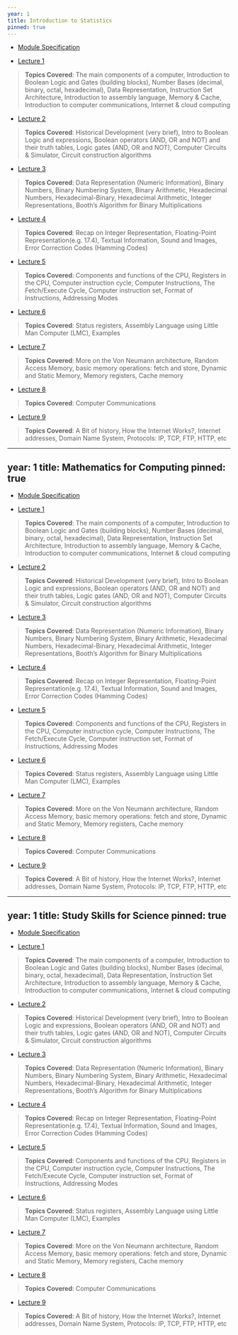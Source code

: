 ```yaml
---
year: 1
title: Introduction to Statistics
pinned: true
---
```

- [Module Specification](https://drive.google.com/file/d/1Nltmtwdgucc5X1EFT9WJ3cSTzwxtx43F/view?usp=sharing)

- [Lecture 1](https://drive.google.com/file/d/1CCQzQUoGnI-YCbKmExMnNo-1uYJa1bpn/view?usp=sharing)
> **Topics Covered**: The main components of a computer, Introduction to Boolean Logic and Gates (building blocks), Number Bases (decimal, binary, octal, hexadecimal), Data Representation, Instruction Set Architecture, Introduction to assembly language, Memory & Cache, Introduction to computer communications, Internet & cloud computing

- [Lecture 2](https://drive.google.com/file/d/1D4BQpCcake1s1UQkBVkyO5ueGppDQWRk/view?usp=sharing)
> **Topics Covered**: Historical Development (very brief), Intro to Boolean Logic and expressions, Boolean operators (AND, OR and NOT) and their truth tables, Logic gates (AND, OR and NOT), Computer Circuits & Simulator, Circuit construction algorithms

- [Lecture 3](https://drive.google.com/file/d/12DUgO1y3rRxzEUyB1HonRV21mEY8DGKE/view?usp=sharing)
> **Topics Covered**: Data Representation (Numeric Information), Binary Numbers, Binary Numbering System, Binary Arithmetic, Hexadecimal Numbers, Hexadecimal-Binary, Hexadecimal Arithmetic, Integer Representations, Booth’s Algorithm for Binary Multiplications

- [Lecture 4](https://drive.google.com/file/d/1viy3YMinTLiTxqIhaTgSNy67_Nz3mXm0/view?usp=sharing)
> **Topics Covered**: Recap on Integer Representation, Floating-Point Representation(e.g. 17.4), Textual Information, Sound and Images, Error Correction Codes (Hamming Codes)

- [Lecture 5](https://drive.google.com/file/d/1U73dIx2n538tZaNDpBv_mmPrL2LwLHts/view?usp=sharing)
> **Topics Covered**: Components and functions of the CPU, Registers in the CPU, Computer instruction cycle, Computer Instructions, The Fetch/Execute Cycle, Computer instruction set, Format of Instructions, Addressing Modes

- [Lecture 6](https://drive.google.com/file/d/10roALv4lOrkvb1LUkktK6v-YBDqVN9E7/view?usp=sharing)
> **Topics Covered**: Status registers, Assembly Language using Little Man Computer (LMC), Examples

- [Lecture 7](https://drive.google.com/file/d/1DXNKKsOH000I-uE7g6NLH67o_k1XTzwO/view?usp=sharing)
> **Topics Covered**: More on the Von Neumann architecture, Random Access Memory, basic memory operations: fetch and store, Dynamic and Static Memory, Memory registers, Cache memory

- [Lecture 8](https://docs.google.com/presentation/d/1G-fefbdsAYj7JSqyeQWT3vHyXUuCXkP2/edit?usp=sharing&ouid=101382768549110578022&rtpof=true&sd=true)
> **Topics Covered**: Computer Communications

- [Lecture 9](https://drive.google.com/file/d/1QD-hi1Hprw4clX1t-CSzq0DTIfo7Ewa5/view?usp=sharing)
> **Topics Covered**: A Bit of history, How the Internet Works?, Internet addresses, Domain Name System, Protocols: IP, TCP, FTP, HTTP, etc

---
year: 1
title: Mathematics for Computing
pinned: true
---
- [Module Specification](https://drive.google.com/file/d/1Nltmtwdgucc5X1EFT9WJ3cSTzwxtx43F/view?usp=sharing)

- [Lecture 1](https://drive.google.com/file/d/1CCQzQUoGnI-YCbKmExMnNo-1uYJa1bpn/view?usp=sharing)
> **Topics Covered**: The main components of a computer, Introduction to Boolean Logic and Gates (building blocks), Number Bases (decimal, binary, octal, hexadecimal), Data Representation, Instruction Set Architecture, Introduction to assembly language, Memory & Cache, Introduction to computer communications, Internet & cloud computing

- [Lecture 2](https://drive.google.com/file/d/1D4BQpCcake1s1UQkBVkyO5ueGppDQWRk/view?usp=sharing)
> **Topics Covered**: Historical Development (very brief), Intro to Boolean Logic and expressions, Boolean operators (AND, OR and NOT) and their truth tables, Logic gates (AND, OR and NOT), Computer Circuits & Simulator, Circuit construction algorithms

- [Lecture 3](https://drive.google.com/file/d/12DUgO1y3rRxzEUyB1HonRV21mEY8DGKE/view?usp=sharing)
> **Topics Covered**: Data Representation (Numeric Information), Binary Numbers, Binary Numbering System, Binary Arithmetic, Hexadecimal Numbers, Hexadecimal-Binary, Hexadecimal Arithmetic, Integer Representations, Booth’s Algorithm for Binary Multiplications

- [Lecture 4](https://drive.google.com/file/d/1viy3YMinTLiTxqIhaTgSNy67_Nz3mXm0/view?usp=sharing)
> **Topics Covered**: Recap on Integer Representation, Floating-Point Representation(e.g. 17.4), Textual Information, Sound and Images, Error Correction Codes (Hamming Codes)

- [Lecture 5](https://drive.google.com/file/d/1U73dIx2n538tZaNDpBv_mmPrL2LwLHts/view?usp=sharing)
> **Topics Covered**: Components and functions of the CPU, Registers in the CPU, Computer instruction cycle, Computer Instructions, The Fetch/Execute Cycle, Computer instruction set, Format of Instructions, Addressing Modes

- [Lecture 6](https://drive.google.com/file/d/10roALv4lOrkvb1LUkktK6v-YBDqVN9E7/view?usp=sharing)
> **Topics Covered**: Status registers, Assembly Language using Little Man Computer (LMC), Examples

- [Lecture 7](https://drive.google.com/file/d/1DXNKKsOH000I-uE7g6NLH67o_k1XTzwO/view?usp=sharing)
> **Topics Covered**: More on the Von Neumann architecture, Random Access Memory, basic memory operations: fetch and store, Dynamic and Static Memory, Memory registers, Cache memory

- [Lecture 8](https://docs.google.com/presentation/d/1G-fefbdsAYj7JSqyeQWT3vHyXUuCXkP2/edit?usp=sharing&ouid=101382768549110578022&rtpof=true&sd=true)
> **Topics Covered**: Computer Communications

- [Lecture 9](https://drive.google.com/file/d/1QD-hi1Hprw4clX1t-CSzq0DTIfo7Ewa5/view?usp=sharing)
> **Topics Covered**: A Bit of history, How the Internet Works?, Internet addresses, Domain Name System, Protocols: IP, TCP, FTP, HTTP, etc

---
year: 1
title: Study Skills for Science
pinned: true
---
- [Module Specification](https://drive.google.com/file/d/1Nltmtwdgucc5X1EFT9WJ3cSTzwxtx43F/view?usp=sharing)

- [Lecture 1](https://drive.google.com/file/d/1CCQzQUoGnI-YCbKmExMnNo-1uYJa1bpn/view?usp=sharing)
> **Topics Covered**: The main components of a computer, Introduction to Boolean Logic and Gates (building blocks), Number Bases (decimal, binary, octal, hexadecimal), Data Representation, Instruction Set Architecture, Introduction to assembly language, Memory & Cache, Introduction to computer communications, Internet & cloud computing

- [Lecture 2](https://drive.google.com/file/d/1D4BQpCcake1s1UQkBVkyO5ueGppDQWRk/view?usp=sharing)
> **Topics Covered**: Historical Development (very brief), Intro to Boolean Logic and expressions, Boolean operators (AND, OR and NOT) and their truth tables, Logic gates (AND, OR and NOT), Computer Circuits & Simulator, Circuit construction algorithms

- [Lecture 3](https://drive.google.com/file/d/12DUgO1y3rRxzEUyB1HonRV21mEY8DGKE/view?usp=sharing)
> **Topics Covered**: Data Representation (Numeric Information), Binary Numbers, Binary Numbering System, Binary Arithmetic, Hexadecimal Numbers, Hexadecimal-Binary, Hexadecimal Arithmetic, Integer Representations, Booth’s Algorithm for Binary Multiplications

- [Lecture 4](https://drive.google.com/file/d/1viy3YMinTLiTxqIhaTgSNy67_Nz3mXm0/view?usp=sharing)
> **Topics Covered**: Recap on Integer Representation, Floating-Point Representation(e.g. 17.4), Textual Information, Sound and Images, Error Correction Codes (Hamming Codes)

- [Lecture 5](https://drive.google.com/file/d/1U73dIx2n538tZaNDpBv_mmPrL2LwLHts/view?usp=sharing)
> **Topics Covered**: Components and functions of the CPU, Registers in the CPU, Computer instruction cycle, Computer Instructions, The Fetch/Execute Cycle, Computer instruction set, Format of Instructions, Addressing Modes

- [Lecture 6](https://drive.google.com/file/d/10roALv4lOrkvb1LUkktK6v-YBDqVN9E7/view?usp=sharing)
> **Topics Covered**: Status registers, Assembly Language using Little Man Computer (LMC), Examples

- [Lecture 7](https://drive.google.com/file/d/1DXNKKsOH000I-uE7g6NLH67o_k1XTzwO/view?usp=sharing)
> **Topics Covered**: More on the Von Neumann architecture, Random Access Memory, basic memory operations: fetch and store, Dynamic and Static Memory, Memory registers, Cache memory

- [Lecture 8](https://docs.google.com/presentation/d/1G-fefbdsAYj7JSqyeQWT3vHyXUuCXkP2/edit?usp=sharing&ouid=101382768549110578022&rtpof=true&sd=true)
> **Topics Covered**: Computer Communications

- [Lecture 9](https://drive.google.com/file/d/1QD-hi1Hprw4clX1t-CSzq0DTIfo7Ewa5/view?usp=sharing)
> **Topics Covered**: A Bit of history, How the Internet Works?, Internet addresses, Domain Name System, Protocols: IP, TCP, FTP, HTTP, etc

